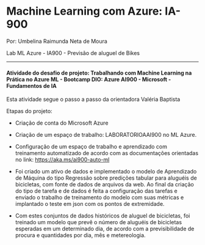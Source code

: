 # Machine Learning com Azure: IA-900

Por: Umbelina Raimunda Neta de Moura

Lab ML Azure - IA900 - Previsão de aluguel de Bikes

-------------

#### Atividade do desafio de projeto: Trabalhando com Machine Learning na Prática no Azure ML - Bootcamp DIO: Azure AI900 - Microsoft - Fundamentos de IA
Esta atividade segue o passo a passo da orientadora Valéria Baptista

Etapas do projeto:

- Criação de conta do Microsoft Azure

- Criação de um espaço de trabalho: LABORATORIOAAI900 no ML Azure.

- Configuração de um espaço de trabalho e aprendizado com treinamento automatizado de acordo com as documentações orientadas no link: https://aka.ms/ai900-auto-ml

- Foi criado um ativo de dados e implementado o modelo de Aprendizado de Máquina do tipo Regressão sobre predições tabular para aluguéis de bicicletas, com fonte de dados de arquivos da web. Ao final da criação do tipo de tarefa e de dados é feita a configuração das tarefas e enviado o trabalho de treinamento do modelo com suas métricas e implantado o teste em json com os pontos de extremidade.

- Com estes conjuntos de dados históricos de aluguel de bicicletas, foi treinado um modelo que prevê o número de aluguéis de bicicletas esperadas em um determinado dia, de acordo com a previsibilidade de procura e quantidades por dia, mês e metereologia.
